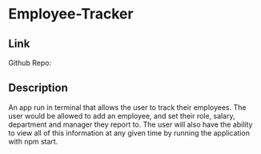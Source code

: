# Employee-Tracker

## Link
Github Repo: 


## Description
An app run in terminal that allows the user to track their employees. The user would be allowed to add an employee, and set their role, salary, department and manager they report to. The user will also have the ability to view all of this information at any given time by running the application with npm start.